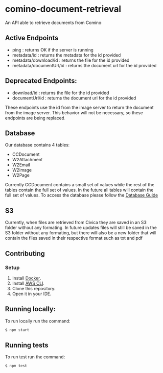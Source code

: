 # comino-document-retrieval
An API able to retrieve documents from Comino

## Active Endpoints

- ping : returns OK if the server is running
- metadata/id : returns the metadata for the id provided
- metadata/download/id : returns the file for the id provided
- metadata/documentUrl/id : returns the document url for the id provided

## Deprecated Endpoints:
- download/id : returns the file for the id provided
- documentUrl/id : returns the document url for the id provided

These endpoints use the id from the image server to return the document from the image server.
This behavior will not be necessary, so these endpoints are being replaced.

## Database
Our database contains 4 tables:
 - CCDocument
 - W2Attachment
 - W2Email
 - W2Image
 - W2Page

Currently CCDocument contains a small set of values while the rest of the tables contain the full set of values. 
In the future all tables will contain the full set of values.
To access the database please follow the [Database Guide](docs/diagrams/comino-document-retrieval-poc-sequence-diagram.svg)

## S3
Currently, when files are retrieved from Civica they are saved in an S3 folder without any formating.
In future updates files will still be saved in the S3 folder without any formating, 
but there will also be a new folder that will contain the files saved in their respective format 
such as txt and pdf

## Contributing

### Setup

1. Install [Docker][docker-download].
2. Install [AWS CLI][aws-cli].
3. Clone this repository.
4. Open it in your IDE.


## Running locally:
To run locally run the command:
```sh
$ npm start
```

## Running tests
To run test run the command:
```sh
$ npm test
```

[docker-download]: https://www.docker.com/products/docker-desktop
[aws-cli]: https://aws.amazon.com/cli/